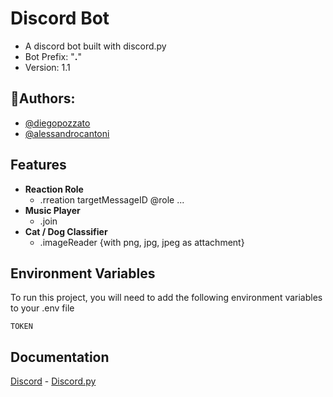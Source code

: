 # Discord Bot
- A discord bot built with discord.py
- Bot Prefix: "**.**"
- Version: 1.1

## 🚀Authors:

- [@diegopozzato](https://github.com/diegopozzato)
- [@alessandrocantoni](https://github.com/Onaga00)
## Features

- **Reaction Role**
    - .rreation targetMessageID @role ...
- **Music Player**
  - .join
- **Cat / Dog Classifier**
  - .imageReader {with png, jpg, jpeg as attachment}



## Environment Variables

To run this project, you will need to add the following environment variables to your .env file

`TOKEN`


## Documentation

[Discord](https://discord.com/developers/docs/intro) - 
[Discord.py](https://discordpy.readthedocs.io/en/stable/)

